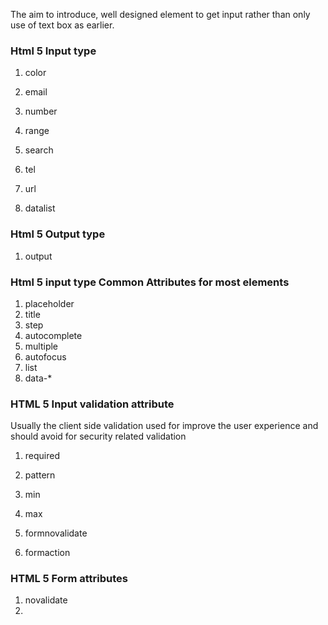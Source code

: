 The aim to introduce, well designed element to get input rather than only use of text box as earlier.

### Html 5 Input type

1. color

2. email

3. number

4. range

5. search

6. tel

7. url

8. datalist


### Html 5 Output type

1. output

### Html 5 input type Common Attributes for most elements

1. placeholder
2. title
3. step
4. autocomplete
5. multiple
6. autofocus
7. list
8. data-\*

### HTML 5 Input validation attribute

Usually the client side validation used for improve the user experience and should avoid for security related validation

1. required

2. pattern

3. min

4. max

5. formnovalidate

6. formaction

### HTML 5 Form attributes

1. novalidate
2. 

